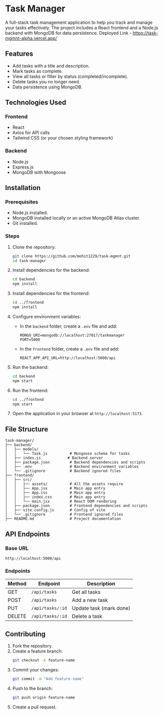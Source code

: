 
# Task Manager

A full-stack task management application to help you track and manage your tasks effectively. The project includes a React frontend and a Node.js backend with MongoDB for data persistence.
Deployed Link - https://task-mgmnt-alpha.vercel.app/
## Features
- Add tasks with a title and description.
- Mark tasks as complete.
- View all tasks or filter by status (completed/incomplete).
- Delete tasks you no longer need.
- Data persistence using MongoDB.

## Technologies Used
### Frontend
- React
- Axios for API calls
- Tailwind CSS (or your chosen styling framework)

### Backend
- Node.js
- Express.js
- MongoDB with Mongoose

## Installation
### Prerequisites
- Node.js installed.
- MongoDB installed locally or an active MongoDB Atlas cluster.
- Git installed.

### Steps
1. Clone the repository:
   ```bash
   git clone https://github.com/mohit1229/task-mgmnt.git
   cd task-manager
   ```

2. Install dependencies for the backend:
   ```bash
   cd backend
   npm install
   ```

3. Install dependencies for the frontend:
   ```bash
   cd ../frontend
   npm install
   ```

4. Configure environment variables:
   - In the `backend` folder, create a `.env` file and add:
     ```
     MONGO_URI=mongodb://localhost:27017/taskmanager
     PORT=5000
     ```
   - In the `frontend` folder, create a `.env` file and add:
     ```
     REACT_APP_API_URL=http://localhost:5000/api
     ```


5. Run the backend:
   ```bash
   cd backend
   npm start
   ```

6. Run the frontend:
   ```bash
   cd ../frontend
   npm start
   ```

7. Open the application in your browser at `http://localhost:5173`.

## File Structure
```
task-manager/
├── backend/
│   ├── models/
│   │   └── Task.js          # Mongoose schema for tasks
│   ├── index.js            # Backend server
│   ├── package.json         # Backend dependencies and scripts
│   ├── .env                 # Backend environment variables
│   └── .gitignore           # Backend ignored files
├── frontend/
│   ├── src/
│   │   ├── assets/          # All the assets require
│   │   ├── App.jsx          # Main app entry
│   │   ├── App.css          # Main app entry
│   │   ├── index.css        # Main app entry
│   │   └── main.jsx         # React DOM rendering
│   ├── package.json         # Frontend dependencies and scripts
│   ├── vite.config.js       # Config of vite
│   └── .gitignore           # Frontend ignored files
├── README.md                # Project documentation
```

## API Endpoints
### Base URL
`http://localhost:5000/api`

### Endpoints
| Method | Endpoint       | Description              |
|--------|----------------|--------------------------|
| GET    | `/api/tasks`       | Get all tasks           |
| POST   | `/api/tasks`       | Add a new task          |
| PUT  | `/api/tasks/:id`   | Update task (mark done) |
| DELETE | `/api/tasks/:id`   | Delete a task           |

## Contributing
1. Fork the repository.
2. Create a feature branch:
   ```bash
   git checkout -b feature-name
   ```
3. Commit your changes:
   ```bash
   git commit -m "Add feature-name"
   ```
4. Push to the branch:
   ```bash
   git push origin feature-name
   ```
5. Create a pull request.
